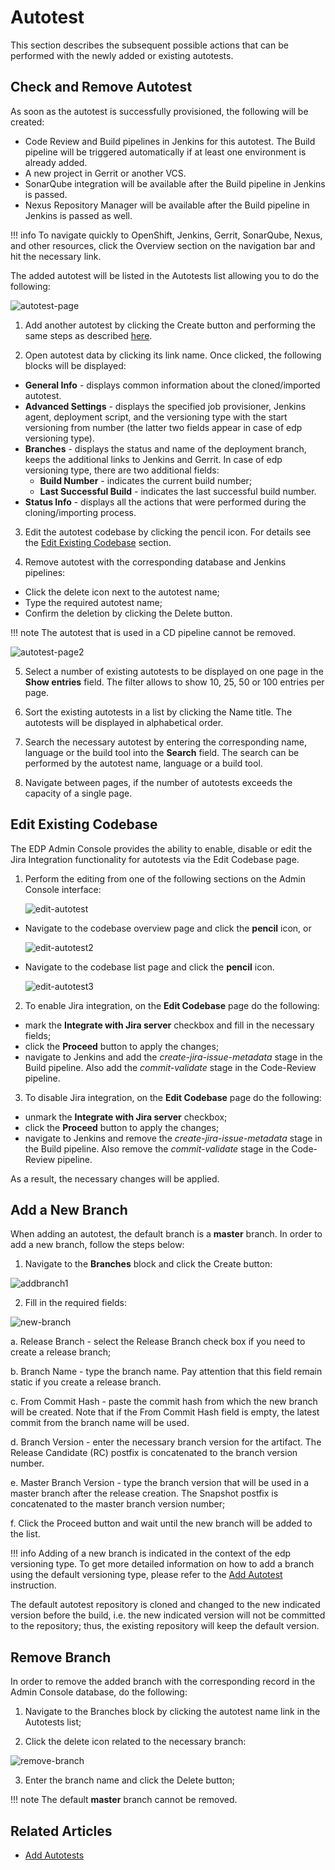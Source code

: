 # Autotest

This section describes the subsequent possible actions that can be performed with the newly added or existing autotests.

## Check and Remove Autotest

As soon as the autotest is successfully provisioned, the following will be created:

- Code Review and Build pipelines in Jenkins for this autotest. The Build pipeline will be triggered automatically if at least one environment is already added.
- A new project in Gerrit or another VCS.
- SonarQube integration will be available after the Build pipeline in Jenkins is passed.
- Nexus Repository Manager will be available after the Build pipeline in Jenkins is passed as well.

!!! info
    To navigate quickly to OpenShift, Jenkins, Gerrit, SonarQube, Nexus, and other resources, click the Overview section on the navigation bar and hit the necessary link.

The added autotest will be listed in the Autotests list allowing you to do the following:

![autotest-page](../assets/user-guide/autotests-page.png "autotest-page")

1. Add another autotest by clicking the Create button and performing the same steps as described [here](add-autotest.md).

2. Open autotest data by clicking its link name. Once clicked, the following blocks will be displayed:

  * **General Info** - displays common information about the cloned/imported autotest.
  * **Advanced Settings** - displays the specified job provisioner, Jenkins agent, deployment script, and the versioning type with the start versioning from number (the latter two fields appear in case of edp versioning type).
  * **Branches** - displays the status and name of the deployment branch, keeps the additional links to Jenkins and Gerrit. In case of edp versioning type, there are two additional fields:
    * **Build Number** - indicates the current build number;
    * **Last Successful Build** - indicates the last successful build number.
  * **Status Info** - displays all the actions that were performed during the cloning/importing process.

3. Edit the autotest codebase by clicking the pencil icon. For details see the [Edit Existing Codebase](#edit-existing-codebase) section.

4. Remove autotest with the corresponding database and Jenkins pipelines:

  - Click the delete icon next to the autotest name;
  - Type the required autotest name;
  - Confirm the deletion by clicking the Delete button.

  !!! note
      The autotest that is used in a CD pipeline cannot be removed.

   ![autotest-page2](../assets/user-guide/autotests-page2.png "autotest-page2")

5. Select a number of existing autotests to be displayed on one page in the **Show entries** field. The filter allows to show 10, 25, 50 or 100 entries per page.

6. Sort the existing autotests in a list by clicking the Name title. The autotests will be displayed in alphabetical order.

7. Search the necessary autotest by entering the corresponding name, language or the build tool into the **Search** field. The search can be performed by the autotest name, language or a build tool.

8. Navigate between pages, if the number of autotests exceeds the capacity of a single page.

## Edit Existing Codebase

The EDP Admin Console provides the ability to enable, disable or edit the Jira Integration functionality for autotests via the Edit Codebase page.

1. Perform the editing from one of the following sections on the Admin Console interface:

    ![edit-autotest](../assets/user-guide/edit-autotest.png "edit-autotest")

  - Navigate to the codebase overview page and click the **pencil** icon, or

    ![edit-autotest2](../assets/user-guide/autotest-pencil-icon.png "edit-autotest2")

  - Navigate to the codebase list page and click the **pencil** icon.

    ![edit-autotest3](../assets/user-guide/autotest-edit-codebase.png "edit-autotest3")

2. To enable Jira integration, on the **Edit Codebase** page do the following:

  - mark the **Integrate with Jira server** checkbox and fill in the necessary fields;
  - click the **Proceed** button to apply the changes;
  - navigate to Jenkins and add the _create-jira-issue-metadata_ stage in the Build pipeline. Also add the _commit-validate_ stage in the Code-Review pipeline.

3. To disable Jira integration, on the **Edit Codebase** page do the following:

  - unmark the **Integrate with Jira server** checkbox;
  - click the **Proceed** button to apply the changes;
  - navigate to Jenkins and remove the _create-jira-issue-metadata_ stage in the Build pipeline. Also remove the _commit-validate_ stage in the Code-Review pipeline.

As a result, the necessary changes will be applied.

## Add a New Branch

When adding an autotest, the default branch is a **master** branch. In order to add a new branch, follow the steps below:

1. Navigate to the **Branches** block and click the Create button:

  ![addbranch1](../assets/user-guide/addbranch1.png "addbranch1")

2. Fill in the required fields:

  ![new-branch](../assets/user-guide/create-new-branch-autotest.png "new-branch")

  a. Release Branch - select the Release Branch check box if you need to create a release branch;

  b. Branch Name - type the branch name. Pay attention that this field remain static if you create a release branch.

  c. From Commit Hash - paste the commit hash from which the new branch will be created. Note that if the From Commit Hash field is empty, the latest commit from the branch name will be used.

  d. Branch Version - enter the necessary branch version for the artifact. The Release Candidate (RC) postfix is concatenated to the branch version number.

  e. Master Branch Version - type the branch version that will be used in a master branch after the release creation. The Snapshot postfix is concatenated to the master branch version number;

  f. Click the Proceed button and wait until the new branch will be added to the list.

!!! info
    Adding of a new branch is indicated in the context of the edp versioning type. To get more detailed information on how to add a branch using the default versioning type, please refer to the [Add Autotest](add-autotest.md) instruction.

The default autotest repository is cloned and changed to the new indicated version before the build, i.e. the new indicated version will not be committed to the repository; thus, the existing repository will keep the default version.

## Remove Branch

In order to remove the added branch with the corresponding  record in the Admin Console database, do the following:

1. Navigate to the Branches block by clicking the autotest name link in the Autotests list;

2. Click the delete icon related to the necessary branch:

  ![remove-branch](../assets/user-guide/removebranch.png "removebranch")

3. Enter the branch name and click the Delete button;

  !!! note
      The default **master** branch cannot be removed.

## Related Articles

- [Add Autotests](add-autotest.md)
